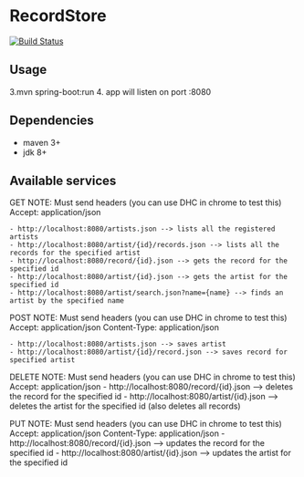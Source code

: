 # RecordStore

[![Build Status](https://travis-ci.org/ferzerkerx/recordstore.svg?branch=master)](https://travis-ci.org/ferzerkerx/recordstore)

## Usage
3.mvn spring-boot:run
4. app will listen on port :8080

## Dependencies
 - maven 3+
 - jdk 8+

## Available services
GET
NOTE: Must send headers (you can use DHC in chrome to test this)
Accept: application/json

    - http://localhost:8080/artists.json --> lists all the registered artists
    - http://localhost:8080/artist/{id}/records.json --> lists all the records for the specified artist
    - http://localhost:8080/record/{id}.json --> gets the record for the specified id
    - http://localhost:8080/artist/{id}.json --> gets the artist for the specified id
    - http://localhost:8080/artist/search.json?name={name} --> finds an artist by the specified name

POST
NOTE: Must send headers (you can use DHC in chrome to test this)
Accept: application/json
Content-Type: application/json

    - http://localhost:8080/artists.json --> saves artist
    - http://localhost:8080/artist/{id}/record.json --> saves record for specified artist

DELETE
NOTE: Must send headers (you can use DHC in chrome to test this)
Accept: application/json
    - http://localhost:8080/record/{id}.json --> deletes the record for the specified id
    - http://localhost:8080/artist/{id}.json --> deletes the artist for the specified id (also deletes all records)

PUT
NOTE: Must send headers (you can use DHC in chrome to test this)
Accept: application/json
Content-Type: application/json
    - http://localhost:8080/record/{id}.json --> updates the record for the specified id
    - http://localhost:8080/artist/{id}.json --> updates the artist for the specified id
